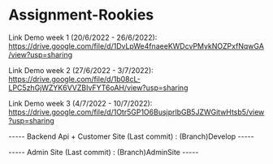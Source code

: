 # Assignment-Rookies

Link Demo week 1 (20/6/2022 - 26/6/2022): https://drive.google.com/file/d/1DvLpWe4fnaeeKWDcvPMykNOZPxfNqwGA/view?usp=sharing

Link Demo week 2 (27/6/2022 - 3/7/2022): https://drive.google.com/file/d/1b08cL-LPC5zhGjWZYK6VVZBIvFYT6oAH/view?usp=sharing

Link Demo week 3 (4/7/2022 - 10/7/2022): https://drive.google.com/file/d/1Otr5GP1O6BusjprlbGB5JZWGitwHtsb5/view?usp=sharing

----- Backend Api + Customer Site (Last commit) : (Branch)Develop -----

----- Admin Site (Last commit) : (Branch)AdminSite -----
